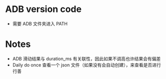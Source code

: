 # ADB version code
- 需要 ADB 文件夹进入 PATH

# Notes
- ADB 滑动结果与 duration_ms 有关联性，因此如果不调高也许结果会有偏差
- Daily do once 查看一个 json 文件（如果没有会自动创建），来查看是否进行行善
 





